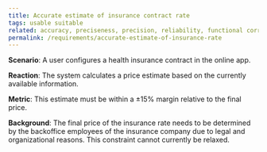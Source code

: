 ```yaml
---
title: Accurate estimate of insurance contract rate
tags: usable suitable
related: accuracy, preciseness, precision, reliability, functional correctness, interaction capability
permalink: /requirements/accurate-estimate-of-insurance-rate
---
```


<div class="quality-requirement" markdown="1">

**Scenario**: A user configures a health insurance contract in the online app.

**Reaction**: The system calculates a price estimate based on the currently available information. 

**Metric**: This estimate must be within a ±15% margin relative to the final price.

**Background**: The final price of the insurance rate needs to be determined by the backoffice employees of the insurance company due to legal and organizational reasons. This constraint cannot currently be relaxed.

</div><br>







